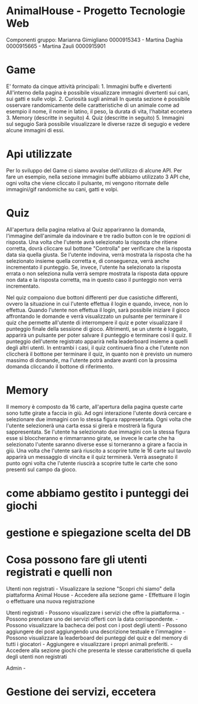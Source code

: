 # AnimalHouse - Progetto Tecnologie Web
Componenti gruppo: Marianna Gimigliano 0000915343 - Martina Daghia 0000915665 - Martina Zauli 0000915901

# Game
E' formato da cinque attività principali:
    1. Immagini buffe e divertenti
       All'interno della pagina è possibile visualizzare immagini divertenti sui cani, sui gatti e sulle volpi. 
    2. Curiosità sugli animali
       In questa sezione è possibile osservare randomicamente delle caratteristiche di un animale come ad esempio il nome, il nome in latino, il peso, la durata di vita, l'habitat eccetera
    3. Memory (descritte in seguito)
    4. Quiz (descritte in seguito)
    5. Immagini sul segugio
       Sarà possibile visualizzare le diverse razze di segugio e vedere alcune immagini di essi.

# Api utilizzate
Per lo sviluppo del Game ci siamo avvalse dell'utilizzo di alcune API. Per fare un esempio, nella sezione immagini buffe abbiamo utilizzato 3 API che, ogni volta che viene cliccato il pulsante, mi vengono ritornate delle immagini/gif randomiche su cani, gatti e volpi. 

# Quiz
All'apertura della pagina relativa al Quiz appariranno la domanda, l'immagine dell'animale da indovinare e tre radio button con le tre opzioni di risposta. Una volta che l'utente avrà selezionato la risposta che ritiene corretta, dovrà cliccare sul bottone "Controlla" per verificare che la risposta data sia quella giusta.
Se l'utente indovina, verrà mostrata la risposta che ha selezionato insieme quella corretta e, di conseguenza, verrà anche incrementato il punteggio.
Se, invece, l'utente ha selezionato la risposta errata o non seleziona nulla verrà sempre mostrata la risposta data oppure non data e la risposta corretta, ma in questo caso il punteggio non verrà incrementato.

Nel quiz compaiono due bottoni differenti per due casistiche differenti, ovvero la situazione in cui l'utente effettua il login e quando, invece, non lo effettua.
Quando l'utente non effettua il login, sarà possibile iniziare il gioco affrontando le domande e verrà visualizzato un pulsante per terminare il quiz che permette all'utente di interrompere il quiz e poter visualizzare il punteggio finale della sessione di gioco.
Altrimenti, se un utente è loggato, apparirà un pulsante per poter salvare il punteggio e terminare così il quiz. Il punteggio dell'utente registrato apparirà nella leaderboard insieme a quelli degli altri utenti.
In entrambi i casi, il quiz continuerà fino a che l'utente non cliccherà il bottone per terminare il quiz, in quanto non è previsto un numero massimo di domande, ma l'utente potrà andare avanti con la prossima domanda cliccando il bottone di riferimento.

# Memory
Il memory è composto da 16 carte, all'apertura della pagina queste carte sono tutte girate a faccia in giù. 
Ad ogni interazione l'utente dovrà cercare e selezionare due immagini con lo stessa figura rappresentata. Ogni volta che l'utente selezionerà una carta essa si girerà e mostrerà la figura sappresentata. Se l'utente ha selezionato due immagini con la stessa figura esse si bloccheranno e rimmarranno girate, se invece le carte che ha selezionato l'utente saranno diverse esse si torneranno a girare a faccia in giù.
Una volta che l'utente sarà riuscito a scoprire tutte le 16 carte sul tavolo apparirà un messaggio di vincita e il quiz terminerà. 
Verrà assegnato il punto ogni volta che l'utente riuscirà a scoprire tutte le carte che sono presenti sul campo da gioco.

# come abbiamo gestito i punteggi dei giochi

# gestione e spiegazione scelta del DB

# Cosa possono fare gli utenti registrati e quelli non
Utenti non registrati 
    - Visualizzare la sezione "Scopri chi siamo" della piattaforma Animal House
    - Accedere alla sezione game
    - Effettuare il login o effettuare una nuova registrazione

Utenti registrati 
    - Possono visualizzare i servizi che offre la piattaforma.
    - Possono prenotare uno dei servizi offerti con la data corrispondente.
    - Possono visualizzare la bacheca dei post con i post degli utenti
    - Possono aggiungere dei post aggiungendo una descrizione testuale e l'immagine
    - Possono visualizzare la leaderboard dei punteggi del quiz e del memory di tutti i giocatori
    - Aggiungere e visualizzare i propri animali preferiti.
    - Accedere alla sezione giochi che presenta le stesse caratteristiche di quella degli utenti non registrati

Admin
    - 
# Gestione dei servizi, eccetera